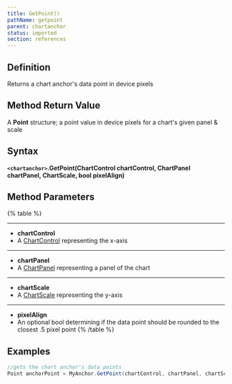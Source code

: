 ```yaml
---
title: GetPoint()
pathName: getpoint
parent: chartanchor
status: imported
section: references
---
```


## Definition

Returns a chart anchor's data point in device pixels

## Method Return Value

A **Point** structure; a point value in device pixels for a chart's given panel & scale

## Syntax

**`<chartanchor>`.GetPoint(ChartControl chartControl, ChartPanel chartPanel, ChartScale, bool pixelAlign)**

## Method Parameters

{% table %}

---

* **chartControl**
* A [ChartControl](chartcontrol) representing the x-axis

---

* **chartPanel**
* A [ChartPanel](chartpanel) representing a panel of the chart

---

* **chartScale**
* A [ChartScale](chartscale) representing the y-axis

---

* **pixelAlign**
* An optional bool determining if the data point should be rounded to the closest .5 pixel point
{% /table %}

## Examples

```csharp
//gets the chart anchor's data points
Point anchorPoint = MyAnchor.GetPoint(chartControl, chartPanel, chartScale);
```

